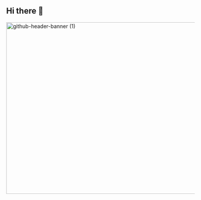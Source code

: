 ## Hi there 👋

<!--
**NamanJain06/NamanJain06** is a ✨ _special_ ✨ repository because its `README.md` (this file) appears on your GitHub profile.

Here are some ideas to get you started:

- 🔭 I’m currently working on ...
- 🌱 I’m currently learning ...
- 👯 I’m looking to collaborate on ...
- 🤔 I’m looking for help with ...
- 💬 Ask me about ...
- 📫 How to reach me: ...
- 😄 Pronouns: ...
- ⚡ Fun fact: ...
-->

<img width="1700" height="460" alt="github-header-banner (1)" src="https://github.com/user-attachments/assets/61cbbc2b-316c-4f04-ab81-523f86a2c963" />
